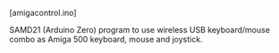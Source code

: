 [amigacontrol.ino]

SAMD21 (Arduino Zero) program to use wireless USB keyboard/mouse combo as Amiga 500 keyboard, mouse and joystick.

